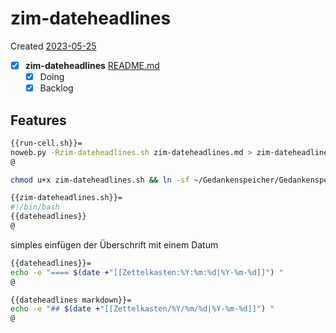 # zim-dateheadlines
Created [2023-05-25]()
- [X]  **zim-dateheadlines**  [README.md](README.md)
   - [X] Doing
   - [X] Backlog

## Features



```bash
{{run-cell.sh}}=
noweb.py -Rzim-dateheadlines.sh zim-dateheadlines.md > zim-dateheadlines.sh && echo 'fertig'
@
```


```bash
chmod u+x zim-dateheadlines.sh && ln -sf ~/Gedankenspeicher/Gedankenspeicherwiki/CodeFabrik/GedankenspeicherCoding/zim-dateheadlines.sh ~/.local/bin/zim-dateheadlines.sh && echo 'fertig'
```

```bash
{{zim-dateheadlines.sh}}=
#!/bin/bash
{{dateheadlines}}
@

```

simples einfügen der Überschrift mit einem Datum

```bash
{{dateheadlines}}=
echo -e "==== $(date +"[[Zettelkasten:%Y:%m:%d|%Y-%m-%d]]") "
@

```

```bash
{{dateheadlines markdown}}=
echo -e "## $(date +"[[Zettelkasten/%Y/%m/%d|%Y-%m-%d]]") "
@

```